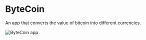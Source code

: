 # ByteCoin
An app that converts the value of bitcoin into different currencies.

![ByteCoin app](https://img-c.udemycdn.com/redactor/raw/2019-09-17_16-10-30-293cc192b1166fd33fec89153b5e8f40.gif)
